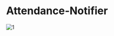 # Attendance-Notifier
![1](https://user-images.githubusercontent.com/72141037/169827183-836714bf-7a59-47dc-aa1b-d0c36727c22d.png)
